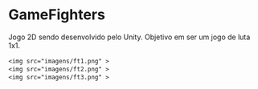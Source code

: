 # GameFighters
Jogo 2D sendo desenvolvido pelo Unity. Objetivo em ser um jogo de luta 1x1.

<!DOCTYPE html>
<html>
<head>
    
</head>
<body>

    <img src="imagens/ft1.png" >
    <img src="imagens/ft2.png" >
    <img src="imagens/ft3.png" >

</body>
</html>